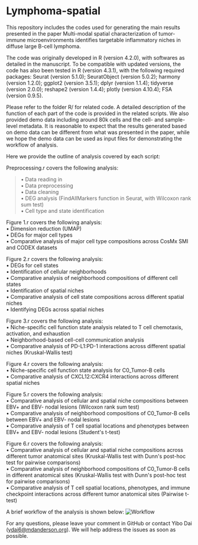 # Lymphoma-spatial

This repository includes the codes used for generating the main results presented in the paper Multi-modal spatial characterization of tumor-immune microenvironments identifies targetable inflammatory niches in diffuse large B-cell lymphoma.

The code was originally developed in R (version 4.2.0), with softwares as detailed in the manuscript. To be compatible with updated versions, the code has also been tested in R (version 4.3.1), with the following required packages:
Seurat (version 5.1.0);
SeuratObject (version 5.0.2);
harmony (version 1.2.0);
ggplot2 (version 3.5.1);
dplyr (version 1.1.4);
tidyverse (version 2.0.0);
reshape2 (version 1.4.4);
plotly (version 4.10.4);
FSA (version 0.9.5).

Please refer to the folder R/ for related code. A detailed description of the function of each part of the code is provided in the related scripts.
We also provided demo data including around 80k cells and the cell- and sample-level metadata. It is reasonable to expect that the results generated based on demo data can be different from what was presented in the paper, while we hope the demo data can be used as input files for demonstrating the workflow of analysis.

Here we provide the outline of analysis covered by each script:

Preprocessing.r covers the following analysis:  
> •	Data reading in  
•	Data preprocessing  
•	Data cleaning  
•	DEG analysis (FindAllMarkers function in Seurat, with Wilcoxon rank sum test)  
•	Cell type and state identification  

Figure 1.r covers the following analysis:  
•	Dimension reduction (UMAP)  
•	DEGs for major cell types  
•	Comparative analysis of major cell type compositions across CosMx SMI and CODEX datasets  

Figure 2.r covers the following analysis:  
•	DEGs for cell states  
•	Identification of cellular neighborhoods  
•	Comparative analysis of neighborhood compositions of different cell states  
•	Identification of spatial niches  
•	Comparative analysis of cell state compositions across different spatial niches  
•	Identifying DEGs across spatial niches  

Figure 3.r covers the following analysis:  
•	Niche-specific cell function state analysis related to T cell chemotaxis, activation, and exhaustion  
•	Neighborhood-based cell-cell communication analysis  
•	Comparative analysis of PD-L1:PD-1 interactions across different spatial niches (Kruskal-Wallis test)  

Figure 4.r covers the following analysis:  
•	Niche-specific cell function state analysis for C0_Tumor-B cells  
•	Comparative analysis of CXCL12:CXCR4 interactions across different spatial niches  

Figure 5.r covers the following analysis:  
•	Comparative analysis of cellular and spatial niche compositions between EBV+ and EBV- nodal lesions (Wilcoxon rank sum test)  
•	Comparative analysis of neighborhood compositions of C0_Tumor-B cells between EBV+ and EBV- nodal lesions  
•	Comparative analysis of T cell spatial locations and phenotypes between EBV+ and EBV- nodal lesions (Student's t-test)  

Figure 6.r covers the following analysis:  
•	Comparative analysis of cellular and spatial niche compositions across different tumor anatomical sites (Kruskal-Wallis test with Dunn's post-hoc test for pairwise comparisons)  
•	Comparative analysis of neighborhood compositions of C0_Tumor-B cells in different anatomical sites (Kruskal-Wallis test with Dunn's post-hoc test for pairwise comparisons)  
•	Comparative analysis of T cell spatial locations, phenotypes, and immune checkpoint interactions across different tumor anatomical sites (Pairwise t-test)  


A brief workflow of the analysis is shown below:
![Workflow](https://github.com/user-attachments/assets/597917bd-b5d5-4e1f-8104-060fcecdad55)


For any questions, please leave your comment in GitHub or contact Yibo Dai (ydai6@mdanderson.org). We will help address the issues as soon as possible.
